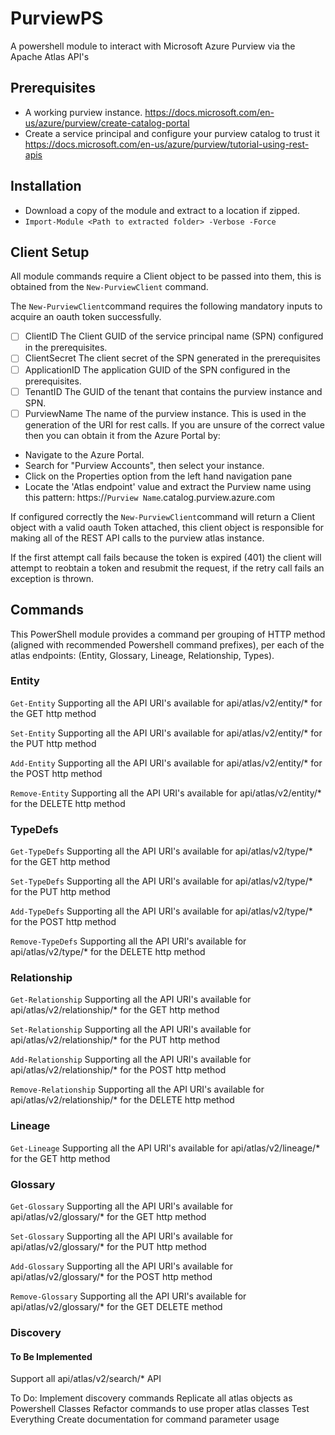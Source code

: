 
# PurviewPS
A powershell module to interact with Microsoft Azure Purview via the Apache Atlas API's

## Prerequisites

 - A working purview instance. https://docs.microsoft.com/en-us/azure/purview/create-catalog-portal
 - Create a service principal and configure your purview catalog to trust it https://docs.microsoft.com/en-us/azure/purview/tutorial-using-rest-apis  
 
 ## Installation
 - Download a copy of the module and extract to a location if zipped.
 - `Import-Module <Path to extracted folder> -Verbose -Force `

## Client Setup
All module commands require a Client object to be passed into them, this is obtained from the `New-PurviewClient` command.

The `New-PurviewClient`command requires the following mandatory inputs to acquire an oauth token successfully.

 - [ ]  ClientID
 The Client GUID of the service principal name (SPN) configured in the prerequisites.
 - [ ]   ClientSecret
 The client secret of the SPN generated  in the prerequisites
 - [ ]   ApplicationID
The application GUID of the SPN configured in the prerequisites.
 - [ ]   TenantID
 The GUID of the tenant that contains the purview instance and SPN.
 - [ ]   PurviewName
The name of the purview instance. This is used in the generation of the URI for rest calls. If you are unsure of the correct value then you can obtain it from the Azure Portal by:
- Navigate to the Azure Portal.
- Search for "Purview Accounts", then select your instance.
- Click on the Properties option from the left hand navigation pane
- Locate the 'Atlas endpoint' value and extract the Purview name using this pattern: https://`Purview Name`.catalog.purview.azure.com

If configured correctly the `New-PurviewClient`command will return a Client object with a valid oauth Token attached, this client object is responsible for making all of the REST API calls to the purview atlas instance. 

If the first attempt call fails because the token is expired (401) the client will attempt to reobtain a token and resubmit the request, if the retry call fails an exception is thrown.

## Commands
This PowerShell module provides a command per grouping of HTTP method (aligned with recommended Powershell command prefixes), per each of the atlas endpoints:
(Entity, Glossary, Lineage, Relationship, Types).

### Entity
`Get-Entity`
Supporting all the API URI's available for api/atlas/v2/entity/* for the GET http method 

`Set-Entity`
Supporting all the API URI's available for api/atlas/v2/entity/* for the PUT http method 

`Add-Entity`
Supporting all the API URI's available for api/atlas/v2/entity/* for the POST http method 

`Remove-Entity`
Supporting all the API URI's available for api/atlas/v2/entity/* for the DELETE http method 


### TypeDefs
`Get-TypeDefs`
Supporting all the API URI's available for api/atlas/v2/type/* for the GET http method 

`Set-TypeDefs`
Supporting all the API URI's available for api/atlas/v2/type/* for the PUT http method 

`Add-TypeDefs`
Supporting all the API URI's available for api/atlas/v2/type/* for the POST http method 

`Remove-TypeDefs`
Supporting all the API URI's available for api/atlas/v2/type/* for the DELETE http method 


### Relationship
`Get-Relationship`
Supporting all the API URI's available for api/atlas/v2/relationship/* for the GET http method

`Set-Relationship`
Supporting all the API URI's available for api/atlas/v2/relationship/* for the PUT http method

`Add-Relationship`
Supporting all the API URI's available for api/atlas/v2/relationship/* for the POST http method

`Remove-Relationship`
Supporting all the API URI's available for api/atlas/v2/relationship/* for the DELETE http method


### Lineage
`Get-Lineage`
Supporting all the API URI's available for api/atlas/v2/lineage/* for the GET http method

### Glossary
`Get-Glossary`
Supporting all the API URI's available for api/atlas/v2/glossary/* for the GET http method

`Set-Glossary`
Supporting all the API URI's available for api/atlas/v2/glossary/* for the PUT http method

`Add-Glossary`
Supporting all the API URI's available for api/atlas/v2/glossary/* for the POST http method

`Remove-Glossary`
Supporting all the API URI's available for api/atlas/v2/glossary/* for the GET DELETE method

### Discovery
#### To Be Implemented
Support all api/atlas/v2/search/* API

To Do:
Implement discovery commands
Replicate all atlas objects as Powershell Classes
Refactor commands to use proper atlas classes
Test Everything
Create documentation for command parameter usage
